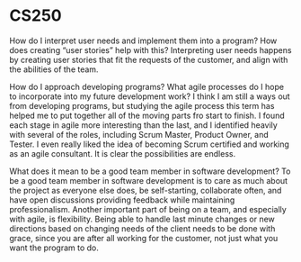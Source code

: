 # CS250
How do I interpret user needs and implement them into a program? How does creating “user stories” help with this?
    Interpreting user needs happens by creating user stories that fit the requests of the customer, and align with the abilities of the team.
    
How do I approach developing programs? What agile processes do I hope to incorporate into my future development work?
  I think I am still a ways out from developing programs, but studying the agile process this term has helped me to put together all of the moving parts fro start to finish. I found each stage in agile more interesting than the last, and I identified heavily with several of the roles, including Scrum Master, Product Owner, and Tester. I even really liked the idea of becoming Scrum certified and working as an agile consultant. It is clear the possibilities are endless. 
  
What does it mean to be a good team member in software development?
  To be a good team member in software development is to care as much about the project as everyone else does, be self-starting, collaborate often, and have open discussions providing feedback while maintaining professionalism. Another important part of being on a team, and especially with agile, is flexibility. Being able to handle last minute changes or new directions based on changing needs of the client needs to be done with grace, since you are after all working for the customer, not just what you want the program to do. 
